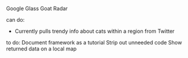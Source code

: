 Google Glass Goat Radar

can do:
- Currently pulls trendy info about cats within a region from Twitter


to do:
Document framework as a tutorial
Strip out unneeded code
Show returned data on a local map


